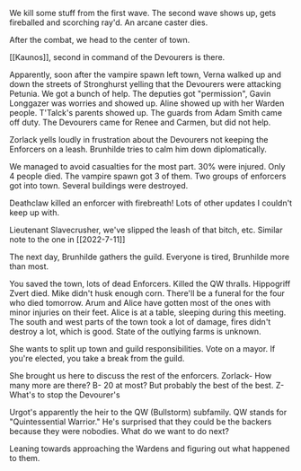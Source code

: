 We kill some stuff from the first wave. The second wave shows up, gets fireballed and scorching ray'd. An arcane caster dies.

After the combat, we head to the center of town. 

[[Kaunos]], second in command of the Devourers is there.

Apparently, soon after the vampire spawn left town, Verna walked up and down the streets of Stronghurst yelling that the Devourers were attacking Petunia. We got a bunch of help. The deputies got "permission", Gavin Longgazer was worries and showed up. Aline showed up with her Warden people. T'Talck's parents showed up. The guards from Adam Smith came off duty. The Devourers came for Renee and Carmen, but did not help. 

Zorlack yells loudly in frustration about the Devourers not keeping the Enforcers on a leash. Brunhilde tries to calm him down diplomatically.

We managed to avoid casualties for the most part. 30% were injured. Only 4 people died. The vampire spawn got 3 of them. Two groups of enforcers got into town. Several buildings were destroyed.

Deathclaw killed an enforcer with firebreath! 
Lots of other updates I couldn't keep up with.

Lieutenant Slavecrusher, we've slipped the leash of that bitch, etc. Similar note to the one in [[2022-7-11]]

The next day, Brunhilde gathers the guild. Everyone is tired, Brunhilde more than most. 

You saved the town, lots of dead Enforcers. Killed the QW thralls. Hippogriff Zvert died. Mike didn't husk enough corn. There'll be a funeral for the four who died tomorrow. Arum and Alice have gotten most of the ones with minor injuries on their feet. Alice is at a table, sleeping during this meeting. The south and west parts of the town took a lot of damage, fires didn't destroy a lot, which is good. State of the outlying farms is unknown. 

She wants to split up town and guild responsibilities. Vote on a mayor. If you're elected, you take a break from the guild. 

She brought us here to discuss the rest of the enforcers.
Zorlack- How many more are there?
B- 20 at most? But probably the best of the best. 
Z- What's to stop the Devourer's 

Urgot's apparently the heir to the QW (Bullstorm) subfamily. QW stands for "Quintessential Warrior." He's surprised that they could be the backers because they were nobodies. What do we want to do next?

Leaning towards approaching the Wardens and figuring out what happened to them.